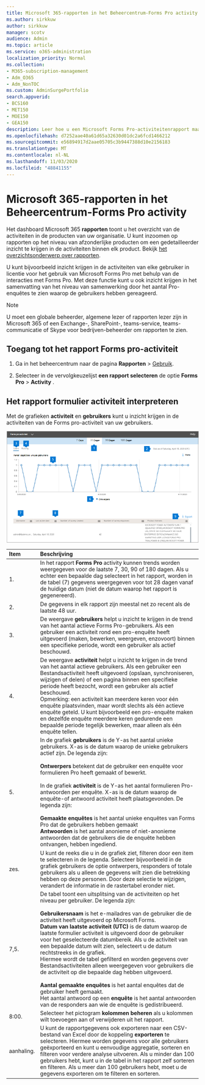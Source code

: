 ```yaml
---
title: Microsoft 365-rapporten in het Beheercentrum-Forms Pro activity
ms.author: sirkkuw
author: sirkkuw
manager: scotv
audience: Admin
ms.topic: article
ms.service: o365-administration
localization_priority: Normal
ms.collection:
- M365-subscription-management
- Adm_O365
- Adm_NonTOC
ms.custom: AdminSurgePortfolio
search.appverid:
- BCS160
- MET150
- MOE150
- GEA150
description: Leer hoe u een Microsoft Forms Pro-activiteitenrapport maakt met het Microsoft 365-rapporten dashboard in het Microsoft 365-Beheercentrum.
ms.openlocfilehash: d7252aae40a61d65a32630d01dc2a6fcd1466212
ms.sourcegitcommit: e56894917d2aae05705c3b9447388d10e2156183
ms.translationtype: MT
ms.contentlocale: nl-NL
ms.lasthandoff: 11/03/2020
ms.locfileid: "48841155"
---
```

# <a name="microsoft-365-reports-in-the-admin-center---forms-pro-activity"></a>Microsoft 365-rapporten in het Beheercentrum-Forms Pro activity

Het dashboard Microsoft 365 **rapporten** toont u het overzicht van de activiteiten in de producten van uw organisatie. U kunt inzoomen op rapporten op het niveau van afzonderlijke producten om een gedetailleerder inzicht te krijgen in de activiteiten binnen elk product. Bekijk [het overzichtsonderwerp over rapporten](activity-reports.md).
  
U kunt bijvoorbeeld inzicht krijgen in de activiteiten van elke gebruiker in licentie voor het gebruik van Microsoft Forms Pro met behulp van de interacties met Forms Pro. Met deze functie kunt u ook inzicht krijgen in het samenvatting van het niveau van samenwerking door het aantal Pro-enquêtes te zien waarop de gebruikers hebben gereageerd. 
  
> [!NOTE]
> U moet een globale beheerder, algemene lezer of rapporten lezer zijn in Microsoft 365 of een Exchange-, SharePoint-, teams-service, teams-communicatie of Skype voor bedrijven-beheerder om rapporten te zien. 

## <a name="how-to-get-to-the-forms-pro-activity-report"></a>Toegang tot het rapport Forms pro-activiteit

1. Ga in het beheercentrum naar de pagina **Rapporten** \> <a href="https://go.microsoft.com/fwlink/p/?linkid=2074756" target="_blank">Gebruik</a>.

    
2. Selecteer in de vervolgkeuzelijst **een rapport selecteren** de optie **Forms Pro** \> **Activity** .

## <a name="interpret-the-forms-activity-report"></a>Het rapport formulier activiteit interpreteren

Met de grafieken **activiteit** en **gebruikers** kunt u inzicht krijgen in de activiteiten van de Forms pro-activiteit van uw gebruikers. 

![Rapport met formulier activiteiten](../../media/formsproactivity.png)

|Item|Beschrijving|
|:-----|:-----|
|1.  <br/> |In het rapport **Forms Pro** activity kunnen trends worden weergegeven voor de laatste 7, 30, 90 of 180 dagen. Als u echter een bepaalde dag selecteert in het rapport, worden in de tabel (7) gegevens weergegeven voor tot 28 dagen vanaf de huidige datum (niet de datum waarop het rapport is gegenereerd).   <br/> |
|2.  <br/> |De gegevens in elk rapport zijn meestal net zo recent als de laatste 48 uur.  <br/> |
|3.  <br/> |De weergave **gebruikers** helpt u inzicht te krijgen in de trend van het aantal actieve Forms Pro-gebruikers. Als een gebruiker een activiteit rond een pro-enquête heeft uitgevoerd (maken, bewerken, weergeven, enzovoort) binnen een specifieke periode, wordt een gebruiker als actief beschouwd.  <br/> |
|4.  <br/> |De weergave **activiteit** helpt u inzicht te krijgen in de trend van het aantal actieve gebruikers. Als een gebruiker een Bestandsactiviteit heeft uitgevoerd (opslaan, synchroniseren, wijzigen of delen) of een pagina binnen een specifieke periode heeft bezocht, wordt een gebruiker als actief beschouwd.<br/> Opmerking: een activiteit kan meerdere keren voor één enquête plaatsvinden, maar wordt slechts als één actieve enquête geteld. U kunt bijvoorbeeld een pro-enquête maken en dezelfde enquête meerdere keren gedurende een bepaalde periode tegelijk bewerken, maar alleen als één enquête tellen. <br>|
|5.<br/>|In de grafiek **gebruikers** is de Y-as het aantal unieke gebruikers. X-as is de datum waarop de unieke gebruikers actief zijn. De legenda zijn:<br/><br/>**Ontwerpers** betekent dat de gebruiker een enquête voor formulieren Pro heeft gemaakt of bewerkt.<br><br>In de grafiek **activiteit** is de Y-as het aantal formulieren Pro-antwoorden per enquête. X-as is de datum waarop de enquête-of antwoord activiteit heeft plaatsgevonden. De legenda zijn:<br/><br/>**Gemaakte enquêtes** is het aantal unieke enquêtes van Forms Pro dat de gebruikers hebben gemaakt<br>**Antwoorden** is het aantal anonieme of niet-anonieme antwoorden dat de gebruikers die de enquête hebben ontvangen, hebben ingediend. |
|zes.<br/>|U kunt de reeks die u in de grafiek ziet, filteren door een item te selecteren in de legenda. Selecteer bijvoorbeeld in de grafiek gebruikers de optie ontwerpers, responders of totale gebruikers als u alleen de gegevens wilt zien die betrekking hebben op deze personen. Door deze selectie te wijzigen, verandert de informatie in de rastertabel eronder niet.|
|7,5.<br/>|De tabel toont een uitsplitsing van de activiteiten op het niveau per gebruiker. De legenda zijn:<br/><br/>**Gebruikersnaam** is het e-mailadres van de gebruiker die de activiteit heeft uitgevoerd op Microsoft Forms.<br/>**Datum van laatste activiteit (UTC)** is de datum waarop de laatste formulier activiteit is uitgevoerd door de gebruiker voor het geselecteerde datumbereik. Als u de activiteit van een bepaalde datum wilt zien, selecteert u de datum rechtstreeks in de grafiek.<br/>Hiermee wordt de tabel gefilterd en worden gegevens over Bestandsactiviteiten alleen weergegeven voor gebruikers die de activiteit op die bepaalde dag hebben uitgevoerd.<br/><br/>**Aantal gemaakte enquêtes** is het aantal enquêtes dat de gebruiker heeft gemaakt.<br/> Het aantal antwoord op een **enquête** is het aantal antwoorden van de responders aan wie de enquête is gedistribueerd.|
|8:00.<br/>|Selecteer het pictogram **kolommen beheren** als u kolommen wilt toevoegen aan of verwijderen uit het rapport.|
|aanhaling.<br/>|U kunt de rapportgegevens ook exporteren naar een CSV-bestand van Excel door de koppeling **exporteren** te selecteren. Hiermee worden gegevens voor alle gebruikers geëxporteerd en kunt u eenvoudige aggregatie, sorteren en filteren voor verdere analyse uitvoeren. Als u minder dan 100 gebruikers hebt, kunt u in de tabel in het rapport zelf sorteren en filteren. Als u meer dan 100 gebruikers hebt, moet u de gegevens exporteren om te filteren en sorteren.|